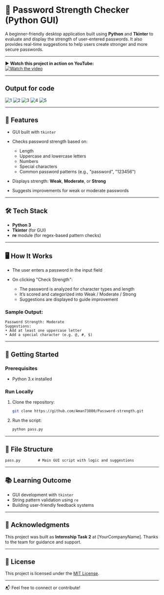 # 🔐 Password Strength Checker (Python GUI)

A beginner-friendly desktop application built using **Python** and **Tkinter** to evaluate and display the strength of user-entered passwords. It also provides real-time suggestions to help users create stronger and more secure passwords.

---

▶️ **Watch this project in action on YouTube:**  
[![Watch the video](https://img.youtube.com/vi/1gDm9FyZ41s/0.jpg)](https://youtu.be/1gDm9FyZ41s)

---

## Output for code
![1](https://github.com/Aman73800/Password-strength/blob/main/img%20str/Screenshot%202025-07-01%20193224.png)
![2](https://github.com/Aman73800/Password-strength/blob/main/img%20str/Screenshot%202025-07-01%20193202.png)
![3](https://github.com/Aman73800/Password-strength/blob/main/img%20str/Screenshot%202025-07-01%20193110.png)
![4](https://github.com/Aman73800/Password-strength/blob/main/img%20str/Screenshot%202025-07-01%20193041.png)
![5](https://github.com/Aman73800/Password-strength/blob/main/img%20str/Screenshot%202025-07-01%20192956.png)

---
## 📌 Features

* GUI built with `tkinter`
* Checks password strength based on:

  * Length
  * Uppercase and lowercase letters
  * Numbers
  * Special characters
  * Common password patterns (e.g., "password", "123456")
* Displays strength: **Weak**, **Moderate**, or **Strong**
* Suggests improvements for weak or moderate passwords

---

## 🛠️ Tech Stack

* **Python 3**
* **Tkinter** (for GUI)
* **re** module (for regex-based pattern checks)

---

## 🖥️ How It Works

* The user enters a password in the input field
* On clicking "Check Strength":

  * The password is analyzed for character types and length
  * It’s scored and categorized into Weak / Moderate / Strong
  * Suggestions are displayed to guide improvement

### Sample Output:

```
Password Strength: Moderate
Suggestions:
• Add at least one uppercase letter
• Add a special character (e.g. @, #, $)
```

---

## 🚀 Getting Started

### Prerequisites

* Python 3.x installed

### Run Locally

1. Clone the repository:

   ```bash
   git clone https://github.com/Aman73800/Password-strength.git

   ```

2. Run the script:

   ```bash
   python pass.py
   ```

---

## 📁 File Structure

```
pass.py        # Main GUI script with logic and suggestions
```

---

## 📚 Learning Outcome

* GUI development with `tkinter`
* String pattern validation using `re`
* Building user-friendly feedback systems

---

## 🙌 Acknowledgments

This project was built as **Internship Task 2** at \[YourCompanyName].
Thanks to the team for guidance and support.

---

## 📃 License

This project is licensed under the [MIT License](LICENSE).

---

📬 Feel free to connect or contribute!
